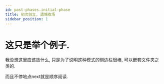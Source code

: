 ```yaml
---
id: past-phases.initial-phase
title: 初次创立, 遗憾收场
sidebar_position: 1
---
```


# 这只是举个例子.

我没想这里应该放什么, 只是为了说明这种模式的侧边栏很棒, 可以嵌套文件夹之类的.

而且不停地点next就是顺序阅读.
